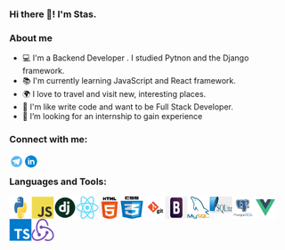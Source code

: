 ### Hi there 👋! I'm Stas.

### About me

- 💻 I'm a Backend Developer . I studied Pytnon and the Django framework.
- 📚 I'm currently learning JavaScript and React framework.
- 🌍 I love to travel and visit new, interesting places.
- 🤩 I'm like write code and want to be Full Stack Developer.
- 🤔 I’m looking for an internship to gain experience

### Connect with me:

[<img align="left" alt="Pepperhotmsk | Telegram" width="26px" src="icons/telegram.jpg">][telegram]
[<img align="left" alt="Pepperhotmsk | Linkedin" width="26px" src="icons/linkedin.png">][linkedin]

<br />

### Languages and Tools:

<img align="left" alt="Python" width="40" height="40" src="icons/python.png" />
<img align="left" alt="JavaScript" width="40" height="40" src="icons/js.png" />
<img align="left" alt="Django" width="40" height="40" src="icons/django.png" />
<img align="left" alt="React" width="40" height="40" src="icons/react.png" />
<img align="left" alt="HTML" width="40"  height="40" src="icons/html5.png" />
<img align="left" alt="CSS" width="40" height="40" src="icons/css3.png" />
<img align="left" alt="Git" width="40" height="40" src="icons/git.png" />
<img align="left" alt="Bootstrap" width="40" height="40" src="icons/bootstrap.png" />
<img align="left" alt="MySQL" width="40" height="40" src="icons/mysql.png" />
<img align="left" alt="SQLite" width="40" height="30" src="icons/sqlite.jpg" />
<img align="left" alt="PostgreSQL" width="40" height="40" src="icons/postgresql.png" />
<img align="left" alt="Vue.js" width="40" height="40" src="icons/vue.png" />
<img align="left" alt="TS" width="40" height="40" src="icons/tspng.png" />
<img align="left" alt="Redux" width="40" height="40" src="icons/redux.png" />

<br />

[telegram]: https://t.me/pepperhotmsk
[linkedin]: https://www.linkedin.com/in/stanislav-ocunev-203106238/

